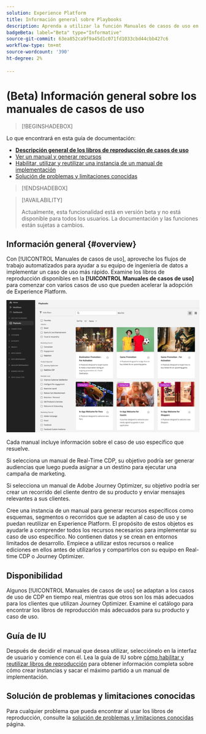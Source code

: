 ```yaml
---
solution: Experience Platform
title: Información general sobre Playbooks
description: Aprenda a utilizar la función Manuales de casos de uso en Experience Platform para empezar a usar varios casos de uso de marketing
badgeBeta: label="Beta" type="Informative"
source-git-commit: 63ea852ca9f9a45d1c071fd1033cbd44cbb427c6
workflow-type: tm+mt
source-wordcount: '390'
ht-degree: 2%

---
```



# (Beta) Información general sobre los manuales de casos de uso

>[!BEGINSHADEBOX]

Lo que encontrará en esta guía de documentación:

* **[Descripción general de los libros de reproducción de casos de uso](#overview)**
* [Ver un manual y generar recursos](ui-guide.md#view-playbook-generate-assets)
* [Habilitar, utilizar y reutilizar una instancia de un manual de implementación ](ui-guide.md#enable-playbook)
* [Solución de problemas y limitaciones conocidas](troubleshooting.md)

>[!ENDSHADEBOX]

>[!AVAILABILITY]
>
>Actualmente, esta funcionalidad está en versión beta y no está disponible para todos los usuarios. La documentación y las funciones están sujetas a cambios.

## Información general {#overview}

Con [!UICONTROL Manuales de casos de uso], aproveche los flujos de trabajo automatizados para ayudar a su equipo de ingeniería de datos a implementar un caso de uso más rápido. Examine los libros de reproducción disponibles en la **[!UICONTROL Manuales de casos de uso]** para comenzar con varios casos de uso que pueden acelerar la adopción de Experience Platform.

![Vista de todos los libros de reproducción](/help/use-case-playbooks/assets/playbooks/overview/playbooks-landing-page.png)

Cada manual incluye información sobre el caso de uso específico que resuelve.

Si selecciona un manual de Real-Time CDP, su objetivo podría ser generar audiencias que luego pueda asignar a un destino para ejecutar una campaña de marketing.

Si selecciona un manual de Adobe Journey Optimizer, su objetivo podría ser crear un recorrido del cliente dentro de su producto y enviar mensajes relevantes a sus clientes.

Cree una instancia de un manual para generar recursos específicos como esquemas, segmentos o recorridos que se adapten al caso de uso y se puedan reutilizar en Experience Platform. El propósito de estos objetos es ayudarle a comprender todos los recursos necesarios para implementar su caso de uso específico. No contienen datos y se crean en entornos limitados de desarrollo. Empiece a utilizar estos recursos o realice ediciones en ellos antes de utilizarlos y compartirlos con su equipo en Real-time CDP o Journey Optimizer.

## Disponibilidad

Algunos [!UICONTROL Manuales de casos de uso] se adaptan a los casos de uso de CDP en tiempo real, mientras que otros son los más adecuados para los clientes que utilizan Journey Optimizer. Examine el catálogo para encontrar los libros de reproducción más adecuados para su producto y caso de uso.

## Guía de IU

Después de decidir el manual que desea utilizar, selecciónelo en la interfaz de usuario y comience con él. Lea la guía de IU sobre [cómo habilitar y reutilizar libros de reproducción](/help/use-case-playbooks/playbooks/ui-guide.md) para obtener información completa sobre cómo crear instancias y sacar el máximo partido a un manual de implementación.

## Solución de problemas y limitaciones conocidas

Para cualquier problema que pueda encontrar al usar los libros de reproducción, consulte la [solución de problemas y limitaciones conocidas](/help/use-case-playbooks/playbooks/troubleshooting.md) página.